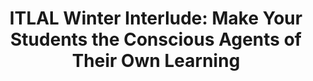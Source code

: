 ---
title: "ITLAL Winter Interlude: Make Your Students the Conscious Agents of Their Own Learning"
link: https://www.google.com/calendar/render?eid=ZGxwaGRidW9jOW81bjFvaTFiOHYycDZiZjAgdWFsYmFueWl0bGFsQG0&sf=true&output=xml#g
provider: Institute of Teaching and Learning
category: instructional-design
format: workshop
location: University at Albany
hours: 3.5
---